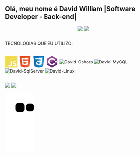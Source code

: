 ## Olá, meu nome é David William |Software Developer - Back-end|
<div align="center">
  <img height="170em" src="https://github-readme-stats.vercel.app/api?username=idavidwilliam&show_icons=true&theme=merko&include_all_commits=true&count_private=true"/>
  <img height="170em" src="https://github-readme-stats.vercel.app/api/top-langs/?username=idavidwilliam&layout=compact&langs_count=7&theme=merko"/>
</div>
  
  ##
  TECNOLOGIAS QUE EU UTILIZO:
  <div style="display: inline_block"><br>
  <img align="center" alt="David-Js" height="40" width="40" src="https://raw.githubusercontent.com/devicons/devicon/master/icons/javascript/javascript-plain.svg">
  <img align="center" alt="David-HTML" height="40" width="40" src="https://raw.githubusercontent.com/devicons/devicon/master/icons/html5/html5-original.svg">
  <img align="center" alt="David-CSS" height="40" width="40" src="https://raw.githubusercontent.com/devicons/devicon/master/icons/css3/css3-original.svg">
  <img align="center" alt="David-Csharp" height="40" width="40" src="https://raw.githubusercontent.com/devicons/devicon/master/icons/csharp/csharp-original.svg">
  <img align="center" alt="David-Csharp" height="40" width="40" src="https://cdn.jsdelivr.net/gh/devicons/devicon/icons/dotnetcore/dotnetcore-original.svg" />
  <img align="center" alt="David-MySQL" height="60" width="60" src="https://cdn.jsdelivr.net/gh/devicons/devicon/icons/mysql/mysql-original-wordmark.svg" />
  <img align="center" alt="David-SqlServer" height="60" width="50" src="https://cdn-icons-png.flaticon.com/512/5968/5968364.png" />
  <img align="center" alt="David-Linux" height="40" width="40" src="https://cdn.jsdelivr.net/gh/devicons/devicon/icons/linux/linux-original.svg" /> 
</div>
  
  ##
  
  <div> 
  <a href = "mailto:davidwill.dev@gmail.com"><img src="https://img.shields.io/badge/-Gmail-%23333?style=for-the-badge&logo=gmail&logoColor=white" target="_blank"></a>
  <a href="https://www.linkedin.com/in/idavidwilliam" target="_blank"><img src="https://img.shields.io/badge/-LinkedIn-%230077B5?style=for-the-badge&logo=linkedin&logoColor=white" target="_blank"></a> 
 
  ![Snake animation](https://github.com/idavidwilliam/iDavidWilliam/blob/output/github-contribution-grid-snake.svg)
 
</div>

